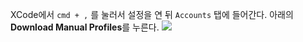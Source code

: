 XCode에서 `cmd + ,` 를 눌러서 설정을 연 뒤 <code>Accounts</code> 탭에 들어간다.
아래의 **Download Manual Profiles**를 누른다.
![](https://user-images.githubusercontent.com/44838136/212474055-b347d616-aca1-4479-bf98-6cddcffd1307.png)
